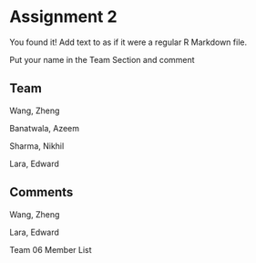 # Assignment 2

You found it!  Add text to as if it were a regular R Markdown file.

Put your name in the Team Section and comment

## Team

Wang, Zheng

Banatwala, Azeem

Sharma, Nikhil

Lara, Edward

## Comments

Wang, Zheng

Lara, Edward 

Team 06 Member List
